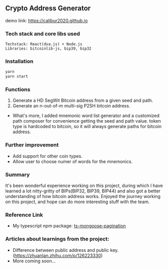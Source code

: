## Crypto Address Generator

demo link: https://calibur2020.github.io

### Tech stack and core libs used

```
Techstack: React(dva.js) + Node.js
Libraries: bitcoinlib-js, bip39, bip32
```

### Installation

```bash
yarn
yarn start
```

### Functions

1. Generate a HD SegWit Bitcoin address from a given seed and path.
2. Generate an n-out-of-m multi-sig P2SH bitcoin address.

-   What's more, I added mnemonic word list generator and a customized path composer for convenience getting the seed and path value. token type is hardcoded to bitcoin, so it will always generate paths for bitcoin address.

### Further improvement

-   Add support for other coin types.
-   Allow user to choose numer of words for the mnemonics.

### Summary

It's been wonderful experience working on this project, during which I have learned a lot nitty-gritty of BIPs(BIP32, BIP39, BIP44) and also got a better understanding of how bitcoin address works. Enjoyed the journey working on this project, and hope can do more interesting stuff with the team.

### Reference Link

-   My typescript npm package:
    [ts-mongoose-pagination](https://www.npmjs.com/package/ts-mongoose-pagination)

### Articles about learnings from the project:

-   Difference between public address and public key. (https://zhuanlan.zhihu.com/p/126223330)
-   More coming soon...
